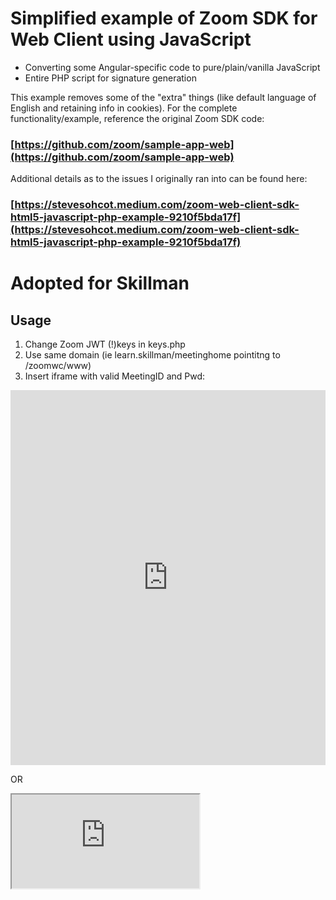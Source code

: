 # Simplified example of Zoom SDK for Web Client using JavaScript

- Converting some Angular-specific code to pure/plain/vanilla JavaScript
- Entire PHP script for signature generation

This example removes some of the "extra" things (like default language of English and retaining info in cookies).  For the complete functionality/example, reference the original Zoom SDK code:
### [https://github.com/zoom/sample-app-web](https://github.com/zoom/sample-app-web)


Additional details as to the issues I originally ran into can be found here:
### [https://stevesohcot.medium.com/zoom-web-client-sdk-html5-javascript-php-example-9210f5bda17f](https://stevesohcot.medium.com/zoom-web-client-sdk-html5-javascript-php-example-9210f5bda17f)

# Adopted for Skillman

## Usage

1. Change Zoom JWT (!)keys in keys.php
2. Use same domain (ie learn.skillman/meetinghome pointitng to /zoomwc/www)
3. Insert iframe with valid MeetingID and Pwd:

<iframe style="border:none; height: 600px; width: 100%;" src="https://tdmumoodle4.org/zoomwc/www/?id=96881738675&amp;pwd=1d7zNq" sandbox="allow-forms allow-scripts allow-same-origin allow-pointer-lock allow-popups allow-modals" allow="microphone; camera; fullscreen" allowFullScreen>
</iframe>

OR

<div class="embed-responsive embed-responsive-16by9">
<iframe class="embed-responsive-item" src="https://tdmumoodle4.org/zoomwc/www/?id=96881738675&amp;pwd=1d7zNq" sandbox="allow-forms allow-scripts allow-same-origin allow-pointer-lock allow-popups allow-modals" allow="microphone; camera; fullscreen" allowFullScreen></iframe>
</div>